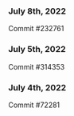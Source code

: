 ### July 8th, 2022

Commit #232761

### July 5th, 2022

Commit #314353


### July 4th, 2022

Commit #72281
